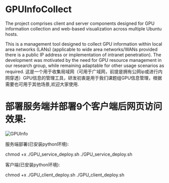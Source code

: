 # GPUInfoCollect
The project comprises client and server components designed for GPU information collection and web-based visualization across multiple Ubuntu hosts.

This is a management tool designed to collect GPU information within local area networks (LANs) (applicable to wide area networks/WANs provided there is a public IP address or implementation of intranet penetration). The development was motivated by the need for GPU resource management in our research group, while remaining adaptable for other usage scenarios as required.
这是一个用于收集局域网（可用于广域网，前提是拥有公网ip或进行内网穿透）GPU信息的管理工具，研发初衷是用于我们课题组GPU信息管理，根据需要也可用于其他场景,欢迎大家使用.

# 部署服务端并部署9个客户端后网页访问效果:
![GPUInfo](https://github.com/user-attachments/assets/b2acc3aa-a70f-402b-bd13-811b3b81daac)


服务端部署(已安装python环境):

chmod +x ./GPU_service_deploy.sh
./GPU_service_deploy.sh


客户端(已安装python环境):

chmod +x ./GPU_client_deploy.sh
./GPU_client_deploy.sh
